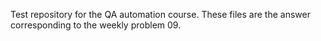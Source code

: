 Test repository for the QA automation course.
These files are the answer corresponding to the weekly problem 09.
